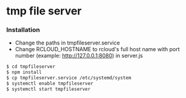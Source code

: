 # tmp file server

### Installation
- Change the paths in tmpfileserver.service
- Change RCLOUD_HOSTNAME to rcloud's full host name with port number (example: http://127.0.0.1:8080) in server.js

```sh
$ cd tmpfileserver
$ npm install
$ cp tmpfileserver.service /etc/systemd/system
$ systemctl enable tmpfileserver
$ systemctl start tmpfileserver
```